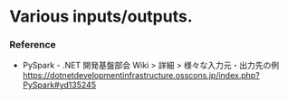 # Various inputs/outputs.

### Reference
- PySpark - .NET 開発基盤部会 Wiki > 詳細 > 様々な入力元・出力先の例  
https://dotnetdevelopmentinfrastructure.osscons.jp/index.php?PySpark#yd135245
